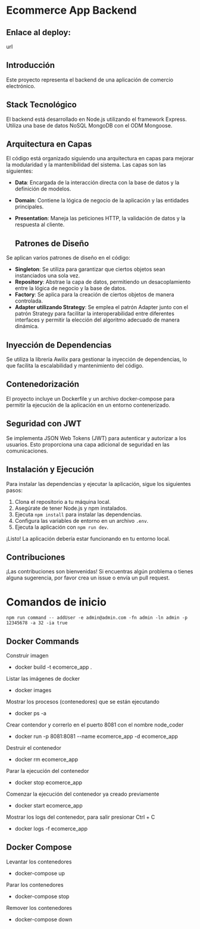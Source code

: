 # Ecommerce App Backend

## Enlace al deploy:
url

## Introducción
Este proyecto representa el backend de una aplicación de comercio electrónico.

## Stack Tecnológico
El backend está desarrollado en Node.js utilizando el framework Express. Utiliza una base de datos NoSQL MongoDB con el ODM Mongoose.

## Arquitectura en Capas
El código está organizado siguiendo una arquitectura en capas para mejorar la modularidad y la mantenibilidad del sistema. Las capas son las siguientes:

- **Data**: Encargada de la interacción directa con la base de datos y la definición de modelos.
- **Domain**: Contiene la lógica de negocio de la aplicación y las entidades principales.
- **Presentation**: Maneja las peticiones HTTP, la validación de datos y la respuesta al cliente.

  ## Patrones de Diseño
Se aplican varios patrones de diseño en el código:

- **Singleton**: Se utiliza para garantizar que ciertos objetos sean instanciados una sola vez.
- **Repository**: Abstrae la capa de datos, permitiendo un desacoplamiento entre la lógica de negocio y la base de datos.
- **Factory**: Se aplica para la creación de ciertos objetos de manera controlada.
- **Adapter utilizando Strategy**: Se emplea el patrón Adapter junto con el patrón Strategy para facilitar la interoperabilidad entre diferentes interfaces y permitir la elección del algoritmo adecuado de manera dinámica.

## Inyección de Dependencias
Se utiliza la librería Awilix para gestionar la inyección de dependencias, lo que facilita la escalabilidad y mantenimiento del código.

## Contenedorización
El proyecto incluye un Dockerfile y un archivo docker-compose para permitir la ejecución de la aplicación en un entorno contenerizado.

## Seguridad con JWT
Se implementa JSON Web Tokens (JWT) para autenticar y autorizar a los usuarios. Esto proporciona una capa adicional de seguridad en las comunicaciones.


## Instalación y Ejecución
Para instalar las dependencias y ejecutar la aplicación, sigue los siguientes pasos:

1. Clona el repositorio a tu máquina local.
2. Asegúrate de tener Node.js y npm instalados.
3. Ejecuta `npm install` para instalar las dependencias.
4. Configura las variables de entorno en un archivo `.env`.
5. Ejecuta la aplicación con `npm run dev`.

¡Listo! La aplicación debería estar funcionando en tu entorno local.

## Contribuciones
¡Las contribuciones son bienvenidas! Si encuentras algún problema o tienes alguna sugerencia, por favor crea un issue o envía un pull request.

# Comandos de inicio

```shell
npm run command -- addUser -e admin@admin.com -fn admin -ln admin -p 12345678 -a 32 -ia true
```

## Docker Commands

Construir imagen
* docker build -t ecomerce_app .

Listar las imágenes de docker
* docker images

Mostrar los procesos (contenedores) que se están ejecutando
* docker ps -a

Crear contendor y correrlo en el puerto 8081 con el nombre node_coder
* docker run -p 8081:8081 --name ecomerce_app -d ecomerce_app

Destruir el contenedor
* docker rm ecomerce_app

Parar la ejecución del contenedor
* docker stop ecomerce_app

Comenzar la ejecución del contenedor ya creado previamente
* docker start ecomerce_app

Mostrar los logs del contenedor, para salir presionar Ctrl + C
* docker logs -f ecomerce_app

## Docker Compose

Levantar los contenedores
* docker-compose up

Parar los contenedores
* docker-compose stop

Remover los contenedores
* docker-compose down
